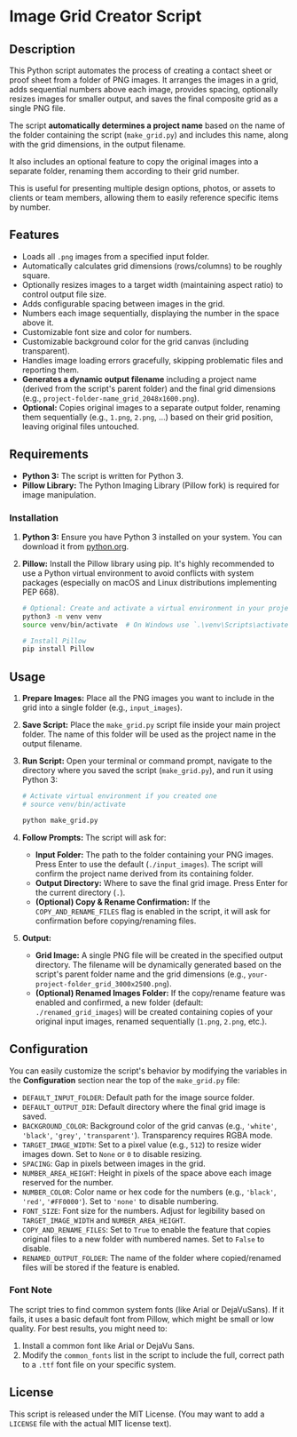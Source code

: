 # Image Grid Creator Script

## Description

This Python script automates the process of creating a contact sheet or proof sheet from a folder of PNG images. It arranges the images in a grid, adds sequential numbers above each image, provides spacing, optionally resizes images for smaller output, and saves the final composite grid as a single PNG file.

The script **automatically determines a project name** based on the name of the folder containing the script (`make_grid.py`) and includes this name, along with the grid dimensions, in the output filename.

It also includes an optional feature to copy the original images into a separate folder, renaming them according to their grid number.

This is useful for presenting multiple design options, photos, or assets to clients or team members, allowing them to easily reference specific items by number.

## Features

- Loads all `.png` images from a specified input folder.
- Automatically calculates grid dimensions (rows/columns) to be roughly square.
- Optionally resizes images to a target width (maintaining aspect ratio) to control output file size.
- Adds configurable spacing between images in the grid.
- Numbers each image sequentially, displaying the number in the space above it.
- Customizable font size and color for numbers.
- Customizable background color for the grid canvas (including transparent).
- Handles image loading errors gracefully, skipping problematic files and reporting them.
- **Generates a dynamic output filename** including a project name (derived from the script's parent folder) and the final grid dimensions (e.g., `project-folder-name_grid_2048x1600.png`).
- **Optional:** Copies original images to a separate output folder, renaming them sequentially (e.g., `1.png`, `2.png`, ...) based on their grid position, leaving original files untouched.

## Requirements

- **Python 3:** The script is written for Python 3.
- **Pillow Library:** The Python Imaging Library (Pillow fork) is required for image manipulation.

### Installation

1.  **Python 3:** Ensure you have Python 3 installed on your system. You can download it from [python.org](https://www.python.org/).
2.  **Pillow:** Install the Pillow library using pip. It's highly recommended to use a Python virtual environment to avoid conflicts with system packages (especially on macOS and Linux distributions implementing PEP 668).

    ```bash
    # Optional: Create and activate a virtual environment in your project folder
    python3 -m venv venv
    source venv/bin/activate  # On Windows use `.\venv\Scripts\activate`

    # Install Pillow
    pip install Pillow
    ```

## Usage

1.  **Prepare Images:** Place all the PNG images you want to include in the grid into a single folder (e.g., `input_images`).
2.  **Save Script:** Place the `make_grid.py` script file inside your main project folder. The name of this folder will be used as the project name in the output filename.
3.  **Run Script:** Open your terminal or command prompt, navigate to the directory where you saved the script (`make_grid.py`), and run it using Python 3:

    ```bash
    # Activate virtual environment if you created one
    # source venv/bin/activate

    python make_grid.py
    ```

4.  **Follow Prompts:** The script will ask for:

    - **Input Folder:** The path to the folder containing your PNG images. Press Enter to use the default (`./input_images`). The script will confirm the project name derived from its containing folder.
    - **Output Directory:** Where to save the final grid image. Press Enter for the current directory (`.`).
    - **(Optional) Copy & Rename Confirmation:** If the `COPY_AND_RENAME_FILES` flag is enabled in the script, it will ask for confirmation before copying/renaming files.

5.  **Output:**
    - **Grid Image:** A single PNG file will be created in the specified output directory. The filename will be dynamically generated based on the script's parent folder name and the grid dimensions (e.g., `your-project-folder_grid_3000x2500.png`).
    - **(Optional) Renamed Images Folder:** If the copy/rename feature was enabled and confirmed, a new folder (default: `./renamed_grid_images`) will be created containing copies of your original input images, renamed sequentially (`1.png`, `2.png`, etc.).

## Configuration

You can easily customize the script's behavior by modifying the variables in the **Configuration** section near the top of the `make_grid.py` file:

- `DEFAULT_INPUT_FOLDER`: Default path for the image source folder.
- `DEFAULT_OUTPUT_DIR`: Default directory where the final grid image is saved.
- `BACKGROUND_COLOR`: Background color of the grid canvas (e.g., `'white'`, `'black'`, `'grey'`, `'transparent'`). Transparency requires RGBA mode.
- `TARGET_IMAGE_WIDTH`: Set to a pixel value (e.g., `512`) to resize wider images down. Set to `None` or `0` to disable resizing.
- `SPACING`: Gap in pixels between images in the grid.
- `NUMBER_AREA_HEIGHT`: Height in pixels of the space above each image reserved for the number.
- `NUMBER_COLOR`: Color name or hex code for the numbers (e.g., `'black'`, `'red'`, `'#FF0000'`). Set to `'none'` to disable numbering.
- `FONT_SIZE`: Font size for the numbers. Adjust for legibility based on `TARGET_IMAGE_WIDTH` and `NUMBER_AREA_HEIGHT`.
- `COPY_AND_RENAME_FILES`: Set to `True` to enable the feature that copies original files to a new folder with numbered names. Set to `False` to disable.
- `RENAMED_OUTPUT_FOLDER`: The name of the folder where copied/renamed files will be stored if the feature is enabled.

### Font Note

The script tries to find common system fonts (like Arial or DejaVuSans). If it fails, it uses a basic default font from Pillow, which might be small or low quality. For best results, you might need to:

1.  Install a common font like Arial or DejaVu Sans.
2.  Modify the `common_fonts` list in the script to include the full, correct path to a `.ttf` font file on your specific system.

## License

This script is released under the MIT License. (You may want to add a `LICENSE` file with the actual MIT license text).

